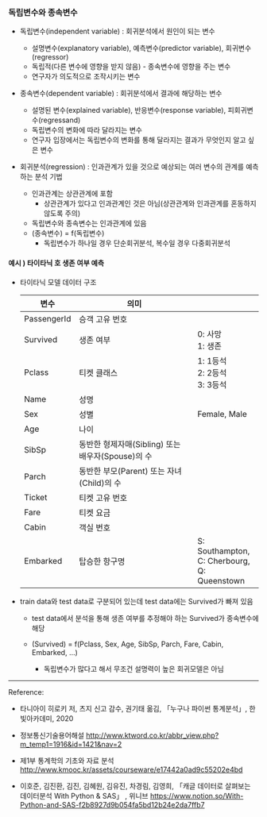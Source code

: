 ### 독립변수와 종속변수

 * 독립변수(independent variable) : 회귀분석에서 원인이 되는 변수 

   * 설명변수(explanatory variable), 예측변수(predictor variable), 회귀변수(regressor)
   * 독립적(다른 변수에 영향을 받지 않음) - 종속변수에 영향을 주는 변수
   * 연구자가 의도적으로 조작시키는 변수 

   

 * 종속변수(dependent variable) : 회귀분석에서 결과에 해당하는 변수

   * 설명된 변수(explained variable), 반응변수(response variable), 피회귀변수(regressand)
   * 독립변수의 변화에 따라 달라지는 변수
   * 연구자 입장에서는 독립변수의 변화를 통해 달라지는 결과가 무엇인지 알고 싶은 변수

   

 * 회귀분석(regression) : 인과관계가 있을 것으로 예상되는 여러 변수의 관계를 예측하는 분석 기법

   * 인과관계는 상관관계에 포함
     - 상관관계가 있다고 인과관계인 것은 아님(상관관계와 인과관계를 혼동하지 않도록 주의)
   * 독립변수와 종속변수는 인과관계에 있음
   * (종속변수) = f(독립변수)
     * 독립변수가 하나일 경우 단순회귀분석, 복수일 경우 다중회귀분석



#### 예시 ) 타이타닉 호 생존 여부 예측

* 타이타닉 모델 데이터 구조

  | 변수        | 의미                                              |                                                         |
  | ----------- | ------------------------------------------------- | ------------------------------------------------------- |
  | PassengerId | 승객 고유 번호                                    |                                                         |
  | Survived    | 생존 여부                                         | 0: 사망 <br />1: 생존                                   |
  | Pclass      | 티켓 클래스                                       | 1: 1등석 <br />2: 2등석 <br />3: 3등석                  |
  | Name        | 성명                                              |                                                         |
  | Sex         | 성별                                              | Female, Male                                            |
  | Age         | 나이                                              |                                                         |
  | SibSp       | 동반한 형제자매(Sibling) 또는 배우자(Spouse)의 수 |                                                         |
  | Parch       | 동반한 부모(Parent) 또는 자녀(Child)의 수         |                                                         |
  | Ticket      | 티켓 고유 번호                                    |                                                         |
  | Fare        | 티켓 요금                                         |                                                         |
  | Cabin       | 객실 번호                                         |                                                         |
  | Embarked    | 탑승한 항구명                                     | S: Southampton, <br />C: Cherbourg, <br />Q: Queenstown |

  

* train data와 test data로 구분되어 있는데 test data에는 Survived가 빠져 있음

  * test data에서 분석을 통해 생존 여부를 추정해야 하는 Survived가 종속변수에 해당

  * (Survived) = f(Pclass, Sex, Age, SibSp, Parch, Fare, Cabin, Embarked, ...)

    * 독립변수가 많다고 해서 무조건 설명력이 높은 회귀모델은 아님

    

------

Reference:

* 타니아이 히로키 저, 츠지 신고 감수, 권기태 옮김, 「누구나 파이썬 통계분석」, 한빛아카데미, 2020

* 정보통신기술용어해설 http://www.ktword.co.kr/abbr_view.php?m_temp1=1916&id=1421&nav=2
* 제1부 통계학의 기초와 자료 분석 http://www.kmooc.kr/assets/courseware/e17442a0ad9c55202e4bd

* 이호준, 김진환, 김진, 김혜원, 김유진, 차경림, 김영희, 「캐글 데이터로 살펴보는 데이터분석 With Python & SAS」 , 위니브 https://www.notion.so/With-Python-and-SAS-f2b8927d9b054fa5bd12b24e2da7ffb7
